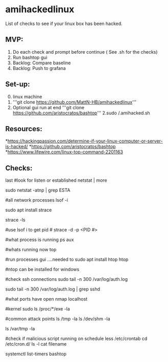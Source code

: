 # amihackedlinux
List of checks to see if your linux box has been hacked.

## MVP:

1. Do each check and prompt before continue ( See .sh for the checks)
2. Run bashtop gui
3. Backlog:  Compare baseline 
4. Backlog: Push to grafana

## Set-up:
0. linux machine
1. '''git clone https://github.com/MattN-HB/amihackedlinux'''
2. Optional gui run at end '''git clone https://github.com/aristocratos/bashtop'''
2.sudo  /.amihacked.sh

## Resources:
*https://hackingpassion.com/determine-if-your-linux-computer-or-server-is-hacked/
*https://github.com/aristocratos/bashtop
*https://www.lifewire.com/linux-top-command-2201163 

## Checks:

last 
#look for listen or established
netstat | more

sudo netstat -atnp | grep ESTA

#all network processes
lsof -i

sudo apt install strace

strace -ls

#use lsof i to get pid #
 strace -d -p <PID #>

#what process is running
ps aux

#whats running now
top

#run processes gui ....needed to sudo apt install htop
htop

#ntop can be installed for windows

#check ssh connections
sudo tail -n 300 /var/log/auth.log

sudo tail -n 300 /var/log/auth.log | grep sshd

#what ports have open 
nmap localhost

#kernel
sudo ls /proc/*/exe -la

#common attack points
ls /tmp -la
ls /dev/shm -la

ls /var/tmp -la

#check if malicious script running on schedule
less /etc/crontab
cd /etc/cron.d/
ls -l
cat filename

systemctl list-timers 
bashtop
